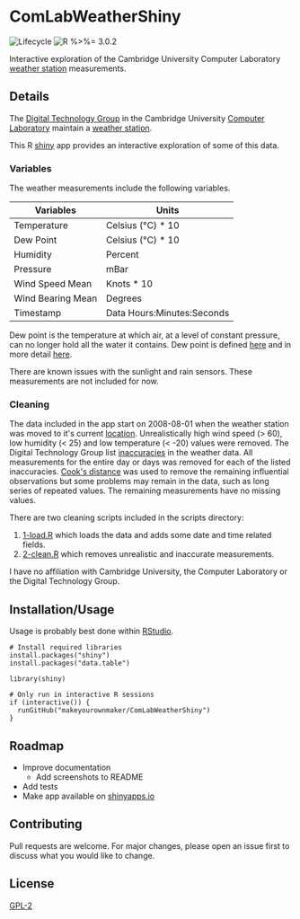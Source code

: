 # ComLabWeatherShiny

![Lifecycle
](https://img.shields.io/badge/lifecycle-experimental-orange.svg?style=flat)
![R
%>%= 3.0.2](https://img.shields.io/badge/R->%3D3.0.2-blue.svg?style=flat)

Interactive exploration of the Cambridge University
Computer Laboratory [weather station](https://www.cl.cam.ac.uk/research/dtg/weather/) measurements.


## Details
The [Digital Technology Group](https://www.cl.cam.ac.uk/research/dtg/) in the Cambridge University 
[Computer Laboratory](https://www.cl.cam.ac.uk/) maintain a [weather station](https://www.cl.cam.ac.uk/research/dtg/weather/).

This R [shiny](https://shiny.rstudio.com/) app provides an interactive exploration of some of this data.

### Variables
The weather measurements include the following variables.
  
| Variables         | Units                      |
|-------------------|----------------------------|
| Temperature       | Celsius (°C) * 10          |
| Dew Point         | Celsius (°C) * 10          |
| Humidity          | Percent                    |
| Pressure          | mBar                       |
| Wind Speed Mean   | Knots * 10                 |
| Wind Bearing Mean | Degrees                    |
| Timestamp         | Data Hours:Minutes:Seconds |

Dew point is the temperature at which air, at a level of constant pressure, can no longer hold all the 
water it contains.  Dew point is defined [here](https://www.cl.cam.ac.uk/research/dtg/weather/dewpoint.html) 
and in more detail [here](http://www.faqs.org/faqs/meteorology/temp-dewpoint/).

There are known issues with the sunlight and rain sensors.  These measurements are not included for now.


### Cleaning

The data included in the app start on 2008-08-01 when the weather station was moved to it's current 
[location](https://www.cl.cam.ac.uk/research/dtg/weather/map.html).  Unrealistically high wind speed (> 60), 
low humidity (< 25) and low temperature (< -20) values were removed.  The Digital Technology 
Group list [inaccuracies](https://www.cl.cam.ac.uk/research/dtg/weather/inaccuracies.html) in the weather 
data.  All measurements for the entire day or days was removed for each of the listed inaccuracies.
[Cook's distance](https://en.wikipedia.org/wiki/Cook%27s_distance) 
was used to remove the remaining influential observations but some problems may remain in the data, such as 
long series of repeated values.  The remaining measurements have no missing values.  

There are two cleaning scripts included in the scripts directory: 
  1. [1-load.R](scripts/1-load.R) which loads the data and adds some date and time related fields.
  2. [2-clean.R](scripts/2-clean.R) which removes unrealistic and inaccurate measurements.

I have no affiliation with Cambridge University, the Computer Laboratory or the Digital Technology Group.


## Installation/Usage
Usage is probably best done within [RStudio](https://www.rstudio.com/).

```
# Install required libraries
install.packages("shiny")
install.packages("data.table")

library(shiny)

# Only run in interactive R sessions
if (interactive()) {
  runGitHub("makeyourownmaker/ComLabWeatherShiny")
}
```


## Roadmap

* Improve documentation
  * Add screenshots to README
* Add tests
* Make app available on [shinyapps.io](https://shinyapps.io/)


## Contributing
Pull requests are welcome.  For major changes, please open an issue first to discuss what you would like to change.


## License
[GPL-2](https://www.gnu.org/licenses/old-licenses/gpl-2.0.en.html)
